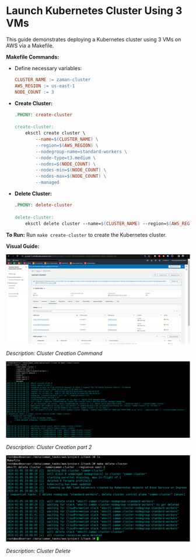 # Launch Kubernetes Cluster Using 3 VMs

This guide demonstrates deploying a Kubernetes cluster using 3 VMs on AWS via a Makefile.

**Makefile Commands:**

- Define necessary variables:
    ```makefile
    CLUSTER_NAME := zaman-cluster
    AWS_REGION := us-east-1
    NODE_COUNT := 3
    ```

- **Create Cluster:**

    ```makefile
    .PHONY: create-cluster

    create-cluster:
        eksctl create cluster \
            --name=$(CLUSTER_NAME) \
            --region=$(AWS_REGION) \
            --nodegroup-name=standard-workers \
            --node-type=t3.medium \
            --nodes=$(NODE_COUNT) \
            --nodes-min=$(NODE_COUNT) \
            --nodes-max=$(NODE_COUNT) \
            --managed
    ```

- **Delete Cluster:**

    ```makefile
    .PHONY: delete-cluster

    delete-cluster:
        eksctl delete cluster --name=$(CLUSTER_NAME) --region=$(AWS_REGION)
    ```

**To Run:**
Run `make create-cluster` to create the Kubernetes cluster.

**Visual Guide:**

![image1](./image1.png)

_Description: Cluster Creation Command_

![image2](./image2.png)

_Description: Cluster Creation part 2_

![image3](./image3.png)

_Description: Cluster Delete_
